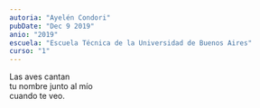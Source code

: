 ```yaml
---
autoria: "Ayelén Condori"
pubDate: "Dec 9 2019"
anio: "2019"
escuela: "Escuela Técnica de la Universidad de Buenos Aires"
curso: "1"
---
```


Las aves cantan\
tu nombre junto al mío\
cuando te veo.
